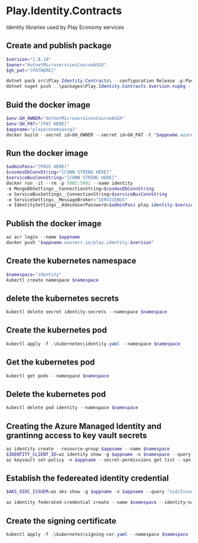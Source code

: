 # Play.Identity.Contracts
Identity libraries used by Play Economy services

## Create and publish package
```powershell
$version="1.0.10"
$owner="dotnetMicroservicesCourseASGX"
$gh_pat="[PATHERE]"

dotnet pack src\Play.Identity.Contracts\ --configuration Release -p:PackageVersion=$version -p:RepositoryUrl=https://github.com/$owner/Play.Identity -o ..\packages.
dotnet nuget push ..\packages\Play.Identity.Contracts.$version.nupkg --api-key $gh_pat --source "github"
```

## Buid the docker image
```powershell
$env:GH_OWNER="dotnetMicroservicesCourseASGX"
$env:GH_PAT="[PAT HERE]"
$appname="playeconomyaxsg1"
docker build --secret id=GH_OWNER --secret id=GH_PAT -t "$appname.azurecr.io/play.identity:$version" .
```

## Run the docker image
```powershell
$adminPass="[PASS HERE]"
$cosmosDbConnString="[CONN STRING HERE]"
$serviceBusConnString="[CONN STRING HERE]"
docker run -it --rm -p 5002:5002 --name identity 
-e MongoDbSettings__ConnectionString=$cosmosDbConnString 
-e ServiceBusSettings__ConnectionString=$serviceBusConnString 
-e ServiceSettings__MessageBroker="SERVICEBUS" 
-e IdentitySettings__AdminUserPassword=$adminPass play.identity:$version
```

## Publish the docker image
```powershell
az acr login --name $appname
docker push "$appname.azurecr.io/play.identity:$version"
```
## Create the kubernetes namespace
```powershell
$namespace="identity"
kubectl create namespace $namespace
```

## delete the kubernetes secrets
```powershell
kubectl delete secret identity-secrets --namespace $namespace
```
## Create the kubernetes pod
```powershell
kubectl apply -f .\kubernetes\identity.yaml --namespace $namespace
```

## Get the kubernetes pod
```powershell
kubectl get pods --namespace $namespace
```

## Delete the kubernetes pod
```powershell
kubectl delete pod identity --namespace $namespace
```

<!-- # Creating the Azure Managed Identity and grantinng access to key vault secrets
```powershell
az identity create --resource-group $appname --name $namespace
$IDENTITY_CLIENT_ID=az identity show -g $appname -n $namespace --query clientId -otsv
# az keyvault set-policy -n $appname --secret-permissions get list --spn $IDENTITY_CLIENT_ID

# Get the principal ID of the managed identity
$IDENTITY_PRINCIPAL_ID = az identity show -g $appname -n $namespace --query principalId -otsv

# Get the Key Vault ID
$KEYVAULT_ID = az keyvault show --name $appname --query id -otsv

# Assign the "Key Vault Secrets User" role to the managed identity
az role assignment create --role "Key Vault Secrets User" --assignee $IDENTITY_PRINCIPAL_ID --scope $KEYVAULT_ID
``` -->

## Creating the Azure Managed Identity and grantinng access to key vault secrets
```powershell 
az identity create --resource-group $appname --name $namespace
$IDENTITY_CLIENT_ID=az identity show -g $appname -n $namespace --query clientId -otsv
az keyvault set-policy -n $appname --secret-permissions get list --spn $IDENTITY_CLIENT_ID

``` 

## Establish the federeated identity credential
```powershell
$AKS_OIDC_ISSUER=az aks show -g $appname -n $appname --query "oidcIssuerProfile.issuerUrl" -otsv

az identity federated-credential create --name $namespace --identity-name $namespace --resource-group $appname --issuer $AKS_OIDC_ISSUER --subject "system:serviceaccount:${namespace}:${namespace}-serviceaccount" 
```

## Create the signing certificate
```powershell
kubectl apply -f .\kubernetes\signing-cer.yaml --namespace $namespace
```

